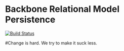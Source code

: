 Backbone Relational Model Persistence
=====================================
[![Build
Status](https://travis-ci.org/michaelorionmcmanus/backbone.relational-persistence)](https://travis-ci.org/michaelorionmcmanus/backbone.relational-persistence)

#Change is hard. We try to make it suck less.
